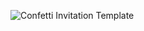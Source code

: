 ![Confetti Invitation Template](https://user-images.githubusercontent.com/117318261/199613624-7a011811-9c6f-48af-8d1c-d5e350e59ef7.jpeg)
